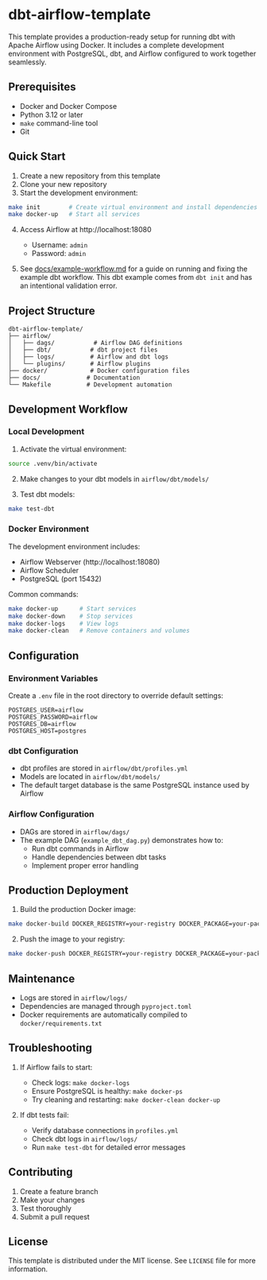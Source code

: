 # dbt-airflow-template

This template provides a production-ready setup for running dbt with
Apache Airflow using Docker. It includes a complete development
environment with PostgreSQL, dbt, and Airflow configured to work
together seamlessly.

## Prerequisites

- Docker and Docker Compose
- Python 3.12 or later
- `make` command-line tool
- Git

## Quick Start

1. Create a new repository from this template
2. Clone your new repository
3. Start the development environment:
```bash
make init        # Create virtual environment and install dependencies
make docker-up   # Start all services
```
4. Access Airflow at http://localhost:18080
   - Username: `admin`
   - Password: `admin`

5. See [docs/example-workflow.md](docs/example-workflow.md) for a
   guide on running and fixing the example dbt workflow. This dbt
   example comes from `dbt init` and has an intentional validation
   error.

## Project Structure

```
dbt-airflow-template/
├── airflow/
│   ├── dags/           # Airflow DAG definitions
│   ├── dbt/           # dbt project files
│   ├── logs/          # Airflow and dbt logs
│   └── plugins/       # Airflow plugins
├── docker/            # Docker configuration files
├── docs/             # Documentation
└── Makefile          # Development automation
```

## Development Workflow

### Local Development

1. Activate the virtual environment:
```bash
source .venv/bin/activate
```

2. Make changes to your dbt models in `airflow/dbt/models/`

3. Test dbt models:
```bash
make test-dbt
```

### Docker Environment

The development environment includes:
- Airflow Webserver (http://localhost:18080)
- Airflow Scheduler
- PostgreSQL (port 15432)

Common commands:
```bash
make docker-up      # Start services
make docker-down    # Stop services
make docker-logs    # View logs
make docker-clean   # Remove containers and volumes
```

## Configuration

### Environment Variables

Create a `.env` file in the root directory to override default
settings:

```env
POSTGRES_USER=airflow
POSTGRES_PASSWORD=airflow
POSTGRES_DB=airflow
POSTGRES_HOST=postgres
```

### dbt Configuration

- dbt profiles are stored in `airflow/dbt/profiles.yml`
- Models are located in `airflow/dbt/models/`
- The default target database is the same PostgreSQL instance used by
  Airflow

### Airflow Configuration

- DAGs are stored in `airflow/dags/`
- The example DAG (`example_dbt_dag.py`) demonstrates how to:
  - Run dbt commands in Airflow
  - Handle dependencies between dbt tasks
  - Implement proper error handling

## Production Deployment

1. Build the production Docker image:
```bash
make docker-build DOCKER_REGISTRY=your-registry DOCKER_PACKAGE=your-package DOCKER_TAG=your-tag
```

2. Push the image to your registry:
```bash
make docker-push DOCKER_REGISTRY=your-registry DOCKER_PACKAGE=your-package DOCKER_TAG=your-tag
```

## Maintenance

- Logs are stored in `airflow/logs/`
- Dependencies are managed through `pyproject.toml`
- Docker requirements are automatically compiled to
  `docker/requirements.txt`

## Troubleshooting

1. If Airflow fails to start:
   - Check logs: `make docker-logs`
   - Ensure PostgreSQL is healthy: `make docker-ps`
   - Try cleaning and restarting: `make docker-clean docker-up`

2. If dbt tests fail:
   - Verify database connections in `profiles.yml`
   - Check dbt logs in `airflow/logs/`
   - Run `make test-dbt` for detailed error messages

## Contributing

1. Create a feature branch
2. Make your changes
3. Test thoroughly
4. Submit a pull request

## License

This template is distributed under the MIT license. See `LICENSE` file
for more information.
